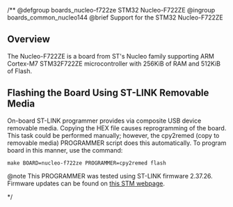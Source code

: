 /**
@defgroup    boards_nucleo-f722ze STM32 Nucleo-F722ZE
@ingroup     boards_common_nucleo144
@brief       Support for the STM32 Nucleo-F722ZE

## Overview

The Nucleo-F722ZE is a board from ST's Nucleo family supporting ARM Cortex-M7
STM32F722ZE microcontroller with 256KiB of RAM and 512KiB of Flash.

## Flashing the Board Using ST-LINK Removable Media

On-board ST-LINK programmer provides via composite USB device removable media.
Copying the HEX file causes reprogramming of the board. This task
could be performed manually; however, the cpy2remed (copy to removable
media) PROGRAMMER script does this automatically. To program board in
this manner, use the command:
```
make BOARD=nucleo-f722ze PROGRAMMER=cpy2remed flash
```
@note This PROGRAMMER was tested using ST-LINK firmware 2.37.26. Firmware updates
      can be found on [this STM webpage](https://www.st.com/en/development-tools/stsw-link007.html).

 */
